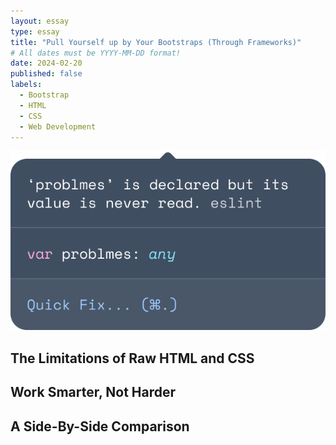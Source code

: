```yaml
---
layout: essay
type: essay
title: "Pull Yourself up by Your Bootstraps (Through Frameworks)"
# All dates must be YYYY-MM-DD format!
date: 2024-02-20
published: false
labels:
  - Bootstrap
  - HTML
  - CSS
  - Web Development
---
```

<p align="center">
  <img src="../img/eslint.png" />
</p>

## The Limitations of Raw HTML and CSS



## Work Smarter, Not Harder



## A Side-By-Side Comparison
